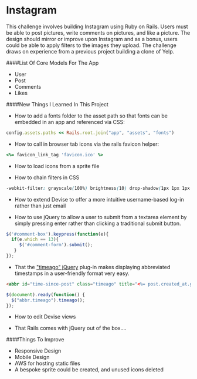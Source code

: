 Instagram
=========

This challenge involves building Instagram using Ruby on Rails. Users must be able to post pictures, write comments on pictures, and like a picture.  The design should mirror or improve upon Instagram and as a bonus, users could be able to apply filters to the images they upload. The challenge draws on experience from a previous project building a clone of Yelp.

####List Of Core Models For The App
- User
- Post
- Comments
- Likes

####New Things I Learned In This Project
- How to add a fonts folder to the asset path so that fonts can be embedded in an app and referenced via CSS: 

```ruby 
config.assets.paths << Rails.root.join("app", "assets", "fonts")
```

- How to call in browser tab icons via the rails favicon helper:

```ruby
<%= favicon_link_tag 'favicon.ico' %>
```

- How to load icons from a sprite file

- How to chain filters in CSS

```css
-webkit-filter: grayscale(100%) brightness(10) drop-shadow(1px 1px 1px rgba(4,40,71,.8));
```

- How to extend Devise to offer a more intuitive username-based log-in rather than just email

- How to use jQuery to allow a user to submit from a textarea element by simply pressing enter rather than clicking a traditional submit button.  

```javascript
$('#comment-box').keypress(function(e){
  if(e.which == 13){
     $('#comment-form').submit();
   }
});
```
 
- That the ["timeago" jQuery](http://timeago.yarp.com) plug-in makes displaying abbreviated timestamps in a user-friendly format very easy. 

``` html
<abbr id="time-since-post" class="timeago" title="<%= post.created_at.getutc.iso8601 %>"><%= post.created_at.to_s %></abbr>
```

```javascript
$(document).ready(function() {
  $("abbr.timeago").timeago();
});
```

- How to edit Devise views

- That Rails comes with jQuery out of the box....


####Things To Improve
- Responsive Design
- Mobile Design
- AWS for hosting static files
- A bespoke sprite could be created, and unused icons deleted